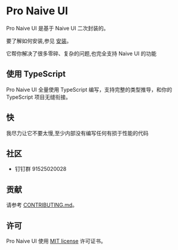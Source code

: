 <!--anchor:on-->

# Pro Naive UI

Pro Naive UI 是基于 Naive UI 二次封装的。

要了解如何安装,参见 [安装](installation)。

它帮你解决了很多零碎、复杂的问题,也完全支持 Naive UI 的功能

## 使用 TypeScript

Pro Naive UI 全量使用 TypeScript 编写，支持完整的类型推导，和你的 TypeScript 项目无缝衔接。

## 快

我尽力让它不要太慢,至少内部没有编写任何有损于性能的代码

## 社区

- 钉钉群 91525020028

## 贡献

请参考 [CONTRIBUTING.md](https://github.com/Zheng-Changfu/pro-naive-ui/blob/master/CONTRIBUTING.md)。

## 许可

Pro Naive UI 使用 [MIT license](https://opensource.org/licenses/MIT) 许可证书。
